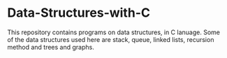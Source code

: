 # Data-Structures-with-C
This repository contains programs on data structures, in C lanuage. Some of the data structures used here are stack, queue, linked lists, recursion method and trees and graphs.
